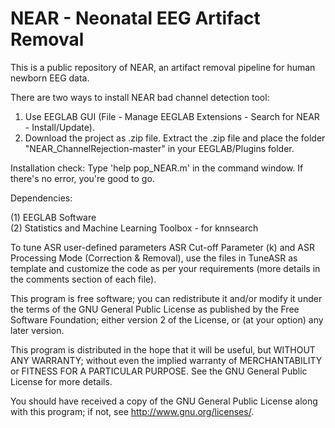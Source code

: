 # NEAR - Neonatal EEG Artifact Removal

This is a public repository of NEAR, an artifact removal pipeline for human newborn EEG data. <br />

There are two ways to install NEAR bad channel detection tool: <br />

1) Use EEGLAB GUI (File - Manage EEGLAB Extensions - Search for NEAR - Install/Update). <br />
2) Download the project as .zip file. Extract the .zip file and place the folder "NEAR_ChannelRejection-master" in your EEGLAB/Plugins folder. 

Installation check: Type 'help pop_NEAR.m' in the command window. If there's no error, you're good to go. <br />

Dependencies: <br />

(1) EEGLAB Software <br />
(2) Statistics and Machine Learning Toolbox - for knnsearch

To tune ASR user-defined parameters ASR Cut-off Parameter (k) and ASR Processing Mode (Correction & Removal), use the files in TuneASR as template and customize the code as per your requirements (more details in the comments section of each file). <br />

This program is free software; you can redistribute it and/or modify it under the terms of the GNU General Public License as published by the Free Software Foundation; either version 2 of the License, or (at your option) any later version. <br />

This program is distributed in the hope that it will be useful, but WITHOUT ANY WARRANTY; without even the implied warranty of MERCHANTABILITY or FITNESS FOR A PARTICULAR PURPOSE. See the GNU General Public License for more details. <br />

You should have received a copy of the GNU General Public License along with this program; if not, see http://www.gnu.org/licenses/.
